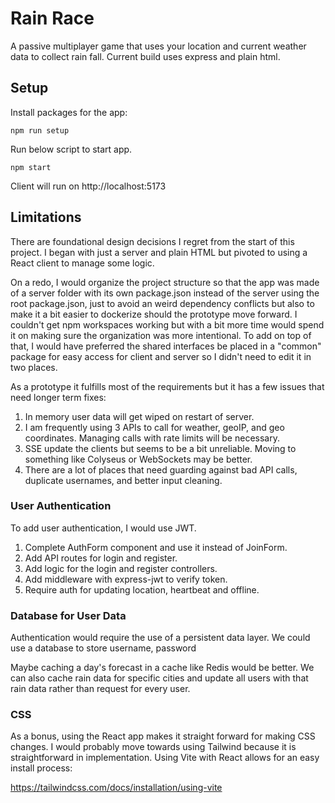 # Rain Race

A passive multiplayer game that uses your location and current weather data to collect rain fall.
Current build uses express and plain html.

## Setup

Install packages for the app:

```
npm run setup
```

Run below script to start app.

```
npm start
```

Client will run on http://localhost:5173

## Limitations

There are foundational design decisions I regret from the start of this project. I began with just a server and plain HTML but pivoted to using a React client to manage some logic.

On a redo, I would organize the project structure so that the app was made of a server folder with its own package.json instead of the server using the root package.json, just to avoid an weird dependency conflicts but also to make it a bit easier to dockerize should the prototype move forward. I couldn't get npm workspaces working but with a bit more time would spend it on making sure the organization was more intentional. To add on top of that, I would have preferred the shared interfaces be placed in a "common" package for easy access for client and server so I didn't need to edit it in two places.

As a prototype it fulfills most of the requirements but it has a few issues that need longer term fixes:

1. In memory user data will get wiped on restart of server.
2. I am frequently using 3 APIs to call for weather, geoIP, and geo coordinates. Managing calls with rate limits will be necessary.
3. SSE update the clients but seems to be a bit unreliable. Moving to something like Colyseus or WebSockets may be better.
4. There are a lot of places that need guarding against bad API calls, duplicate usernames, and better input cleaning.

### User Authentication

To add user authentication, I would use JWT.

1. Complete AuthForm component and use it instead of JoinForm.
2. Add API routes for login and register.
3. Add logic for the login and register controllers.
4. Add middleware with express-jwt to verify token.
5. Require auth for updating location, heartbeat and offline.

### Database for User Data

Authentication would require the use of a persistent data layer. We could use a database to store username, password

Maybe caching a day's forecast in a cache like Redis would be better. We can also cache rain data for specific cities and update all users with that rain data rather than request for every user.

### CSS

As a bonus, using the React app makes it straight forward for making CSS changes. I would probably move towards using Tailwind because it is straightforward in implementation. Using Vite with React allows for an easy install process:

https://tailwindcss.com/docs/installation/using-vite

